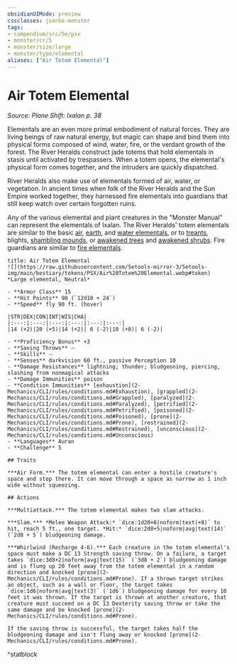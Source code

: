 ```yaml
---
obsidianUIMode: preview
cssclasses: json5e-monster
tags:
- compendium/src/5e/psx
- monster/cr/5
- monster/size/large
- monster/type/elemental
aliases: ["Air Totem Elemental"]
---
```

# Air Totem Elemental
*Source: Plane Shift: Ixalan p. 38*  

Elementals are an even more primal embodiment of natural forces. They are living beings of raw natural energy, but magic can shape and bind them into physical forms composed of wind, water, fire, or the verdant growth of the forest. The River Heralds construct jade totems that hold elementals in stasis until activated by trespassers. When a totem opens, the elemental's physical form comes together, and the intruders are quickly dispatched.

River Heralds also make use of elementals formed of air, water, or vegetation. In ancient times when folk of the River Heralds and the Sun Empire worked together, they harnessed fire elementals into guardians that still keep watch over certain forgotten ruins.

Any of the various elemental and plant creatures in the "Monster Manual" can represent the elementals of Ixalan. The River Heralds' totem elementals are similar to the basic [air](2-Mechanics/CLI/bestiary/elemental/air-elemental.md), [earth](2-Mechanics/CLI/bestiary/elemental/earth-elemental.md), and [water elementals](2-Mechanics/CLI/bestiary/elemental/water-elemental.md), or to [treants](2-Mechanics/CLI/bestiary/plant/treant.md), blights, [shambling mounds](2-Mechanics/CLI/bestiary/plant/shambling-mound.md), or [awakened trees](2-Mechanics/CLI/bestiary/plant/awakened-tree.md) and [awakened shrubs](2-Mechanics/CLI/bestiary/plant/awakened-shrub.md). Fire guardians are similar to [fire elementals](2-Mechanics/CLI/bestiary/elemental/fire-elemental.md).

```ad-statblock
title: Air Totem Elemental
![](https://raw.githubusercontent.com/5etools-mirror-3/5etools-img/main/bestiary/tokens/PSX/Air%20Totem%20Elemental.webp#token)
*Large elemental, Neutral*

- **Armor Class** 15
- **Hit Points** 90 (`12d10 + 24`)
- **Speed** fly 90 ft. (hover)

|STR|DEX|CON|INT|WIS|CHA|
|:---:|:---:|:---:|:---:|:---:|:---:|
|14 (+2)|20 (+5)|14 (+2)| 6 (-2)|10 (+0)| 6 (-2)|

- **Proficiency Bonus** +3
- **Saving Throws** ⏤
- **Skills** ⏤
- **Senses** darkvision 60 ft., passive Perception 10
- **Damage Resistances** lightning; thunder; bludgeoning, piercing, slashing from nonmagical attacks
- **Damage Immunities** poison
- **Condition Immunities** [exhaustion](2-Mechanics/CLI/rules/conditions.md#Exhaustion), [grappled](2-Mechanics/CLI/rules/conditions.md#Grappled), [paralyzed](2-Mechanics/CLI/rules/conditions.md#Paralyzed), [petrified](2-Mechanics/CLI/rules/conditions.md#Petrified), [poisoned](2-Mechanics/CLI/rules/conditions.md#Poisoned), [prone](2-Mechanics/CLI/rules/conditions.md#Prone), [restrained](2-Mechanics/CLI/rules/conditions.md#Restrained), [unconscious](2-Mechanics/CLI/rules/conditions.md#Unconscious)
- **Languages** Auran
- **Challenge** 5

## Traits

***Air Form.*** The totem elemental can enter a hostile creature's space and stop there. It can move through a space as narrow as 1 inch wide without squeezing.

## Actions

***Multiattack.*** The totem elemental makes two slam attacks.

***Slam.*** *Melee Weapon Attack:* `dice:1d20+8|noform|text(+8)` to hit, reach 5 ft., one target. *Hit:* `dice:2d8+5|noform|avg|text(14)` (`2d8 + 5`) bludgeoning damage.

***Whirlwind (Recharge 4-6).*** Each creature in the totem elemental's space must make a DC 13 Strength saving throw. On a failure, a target takes `dice:3d8+2|noform|avg|text(15)` (`3d8 + 2`) bludgeoning damage and is flung up 20 feet away from the totem elemental in a random direction and knocked [prone](2-Mechanics/CLI/rules/conditions.md#Prone). If a thrown target strikes an object, such as a wall or floor, the target takes `dice:1d6|noform|avg|text(3)` (`1d6`) bludgeoning damage for every 10 feet it was thrown. If the target is thrown at another creature, that creature must succeed on a DC 13 Dexterity saving throw or take the same damage and be knocked [prone](2-Mechanics/CLI/rules/conditions.md#Prone).

If the saving throw is successful, the target takes half the bludgeoning damage and isn't flung away or knocked [prone](2-Mechanics/CLI/rules/conditions.md#Prone).
```
^statblock